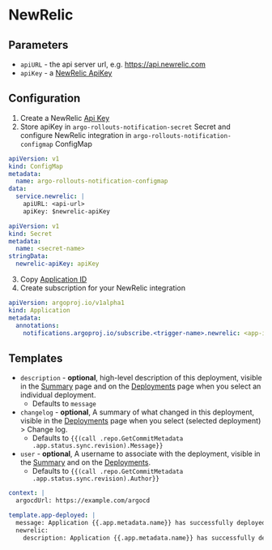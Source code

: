 # NewRelic

## Parameters

* `apiURL` - the api server url, e.g. https://api.newrelic.com
* `apiKey` - a [NewRelic ApiKey](https://docs.newrelic.com/docs/apis/rest-api-v2/get-started/introduction-new-relic-rest-api-v2/#api_key)

## Configuration

1. Create a NewRelic [Api Key](https://docs.newrelic.com/docs/apis/intro-apis/new-relic-api-keys/#user-api-key)
2. Store apiKey in `argo-rollouts-notification-secret` Secret and configure NewRelic integration in `argo-rollouts-notification-configmap` ConfigMap

```yaml
apiVersion: v1
kind: ConfigMap
metadata:
  name: argo-rollouts-notification-configmap
data:
  service.newrelic: |
    apiURL: <api-url>
    apiKey: $newrelic-apiKey
```

```yaml
apiVersion: v1
kind: Secret
metadata:
  name: <secret-name>
stringData:
  newrelic-apiKey: apiKey
```

3. Copy [Application ID](https://docs.newrelic.com/docs/apis/rest-api-v2/get-started/get-app-other-ids-new-relic-one/#apm)
4. Create subscription for your NewRelic integration

```yaml
apiVersion: argoproj.io/v1alpha1
kind: Application
metadata:
  annotations:
    notifications.argoproj.io/subscribe.<trigger-name>.newrelic: <app-id>
```

## Templates

* `description` - __optional__, high-level description of this deployment, visible in the [Summary](https://docs.newrelic.com/docs/apm/applications-menu/monitoring/apm-overview-page) page and on the [Deployments](https://docs.newrelic.com/docs/apm/applications-menu/events/deployments-page) page when you select an individual deployment.
  * Defaults to `message`
* `changelog` - __optional__, A summary of what changed in this deployment, visible in the [Deployments](https://docs.newrelic.com/docs/apm/applications-menu/events/deployments-page) page when you select (selected deployment) > Change log.
  * Defaults to `{{(call .repo.GetCommitMetadata .app.status.sync.revision).Message}}`
* `user` - __optional__, A username to associate with the deployment, visible in the [Summary](https://docs.newrelic.com/docs/apm/applications-menu/events/deployments-page) and on the [Deployments](https://docs.newrelic.com/docs/apm/applications-menu/events/deployments-page).
  * Defaults to `{{(call .repo.GetCommitMetadata .app.status.sync.revision).Author}}`

```yaml
context: |
  argocdUrl: https://example.com/argocd

template.app-deployed: |
  message: Application {{.app.metadata.name}} has successfully deployed.
  newrelic:
    description: Application {{.app.metadata.name}} has successfully deployed
```
